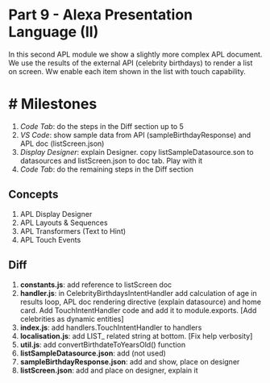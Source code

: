 # Part 9 - Alexa Presentation Language (II)

In this second APL module we show a slightly more complex APL document. We use the results of the external API (celebrity birthdays) to render a list on screen.
Ww enable each item shown in the list with touch capability.

#   # Milestones

1. *Code Tab*: do the steps in the Diff section up to 5
2. *VS Code*: show sample data from API (sampleBirthdayResponse) and APL doc (listScreen.json)
3. *Display Designer*: explain Designer. copy listSampleDatasource.son to datasources and listScreen.json to doc tab. Play with it
4. *Code Tab*: do the remaining steps in the Diff section

## Concepts

1. APL Display Designer
2. APL Layouts & Sequences
3. APL Transformers (Text to Hint)
4. APL Touch Events

## Diff

1. **constants.js**: add reference to listScreen doc
2. **handler.js**: in CelebrityBirthdaysIntentHandler add calculation of age in results loop, APL doc rendering directive (explain datasource) and home card. Add TouchIntentHandler code and add it to module.exports. [Add celebrities as dynamic entities]
3. **index.js**: add handlers.TouchIntentHandler to handlers
4. **localisation.js**: add LIST_ related string at bottom. [Fix help verbosity]
5. **util.js**: add convertBirthdateToYearsOld() function
6. **listSampleDatasource.json**: add (not used)
7. **sampleBirthdayResponse.json**: add and show, place on designer
8. **listScreen.json**: add and place on designer, explain it
